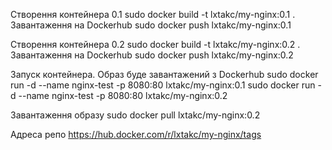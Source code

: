 
Створення контейнера 0.1
sudo docker build -t lxtakc/my-nginx:0.1 . 
Завантаження на Dockerhub
sudo docker push lxtakc/my-nginx:0.1

Створення контейнера 0.2
sudo docker build -t lxtakc/my-nginx:0.2 .
Завантаження на Dockerhub
sudo docker push lxtakc/my-nginx:0.2

Запуск контейнера. Образ буде завантажений з Dockerhub
sudo docker run -d --name nginx-test -p 8080:80 lxtakc/my-nginx:0.1
sudo docker run -d --name nginx-test -p 8080:80 lxtakc/my-nginx:0.2

Завантаження образу
sudo docker pull lxtakc/my-nginx:0.2

Адреса репо https://hub.docker.com/r/lxtakc/my-nginx/tags
